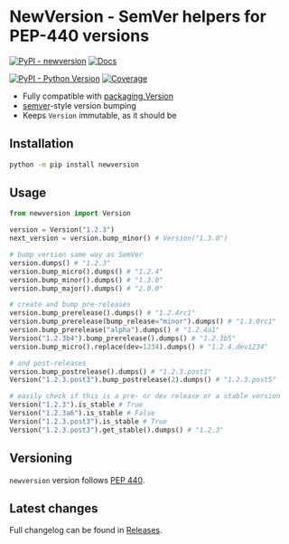 # NewVersion - SemVer helpers for PEP-440 versions

[![PyPI - newversion](https://img.shields.io/pypi/v/newversion.svg?color=blue&label=newversion)](https://pypi.org/project/newversion)
[![Docs](https://img.shields.io/readthedocs/newversion.svg?color=blue&label=Builder%20docs)](https://newversion.readthedocs.io/)

[![PyPI - Python Version](https://img.shields.io/pypi/pyversions/newversion.svg?color=blue)](https://pypi.org/project/newversion)
[![Coverage](https://img.shields.io/codecov/c/github/vemel/newversion)](https://codecov.io/gh/vemel/newversion)

- Fully compatible with [packaging.Version](https://packaging.pypa.io/en/latest/version.html)
- [semver](https://pypi.org/project/semver/)-style version bumping
- Keeps `Version` immutable, as it should be

## Installation

```bash
python -m pip install newversion
```

## Usage

```python
from newversion import Version

version = Version("1.2.3")
next_version = version.bump_minor() # Version("1.3.0")

# bump version same way as SemVer
version.dumps() # "1.2.3"
version.bump_micro().dumps() # "1.2.4"
version.bump_minor().dumps() # "1.3.0"
version.bump_major().dumps() # "2.0.0"

# create and bump pre-releases
version.bump_prerelease().dumps() # "1.2.4rc1"
version.bump_prerelease(bump_release="minor").dumps() # "1.3.0rc1"
version.bump_prerelease("alpha").dumps() # "1.2.4a1"
Version("1.2.3b4").bump_prerelease().dumps() # "1.2.3b5"
version.bump_micro().replace(dev=1234).dumps() # "1.2.4.dev1234"

# and post-releases
version.bump_postrelease().dumps() # "1.2.3.post1"
Version("1.2.3.post3").bump_postrelease(2).dumps() # "1.2.3.post5"

# easily check if this is a pre- or dev release or a stable version
Version("1.2.3").is_stable # True
Version("1.2.3a6").is_stable # False
Version("1.2.3.post3").is_stable # True
Version("1.2.3.post3").get_stable().dumps() # "1.2.3"
```

## Versioning

`newversion` version follows [PEP 440](https://www.python.org/dev/peps/pep-0440/).

## Latest changes

Full changelog can be found in [Releases](https://github.com/vemel/newversion/releases).
